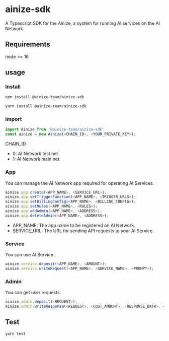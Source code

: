 # ainize-sdk

A Typescript SDK for the Ainize, a system for running AI services on the AI Network.

## Requirements
node >= 16

## usage
### Install
```bash
npm install @ainize-team/ainize-sdk

yarn install @ainize-team/ainize-sdk
```

### Import
```typescript
import Ainize from '@ainize-team/ainize-sdk'
const ainize = new Ainize(<CHAIN_ID>, <YOUR_PRIVATE_KEY>);
```

CHAIN_ID
- 0: AI Network test net
- 1: AI Network main net

### App
You can manage the AI Network app required for operating AI Services.
```typescript
ainize.app.create(<APP_NAME>, <SERVICE_URL>);
ainize.app.setTriggerFunction(<APP_NAME>, <TRIGGER_URLS>);
ainize.app.setBillingConfig(<APP_NAME>, <BILLING_CONFIG>);
ainize.app.setRules(<APP_NAME>, <RULES>);
ainize.app.addAdmin(<APP_NAME>, <ADDRESS>);
ainize.app.deleteAdmin(<APP_NAME>, <ADDRESS>);
```

- APP_NAME: The app name to be registered on AI Network.
- SERVICE_URL: The URL for sending API requests to your AI Service.

### Service
You can use AI Service.
```typescript
ainize.service.deposit(<APP_NAME>, <AMOUNT>);
ainize.service.writeRequest(<APP_NAME>, <SERVICE_NAME>, <PROMPT>);
```

### Admin
You can get user requests.
```typescript
ainize.admin.deposit(<REQUEST>);
ainize.admin.writeResponse(<REQUEST>, <COST_AMOUNT>, <RESPONSE_DATA>, <RESPONSE_STATUS>);
```

## Test
```bash
yarn test
```